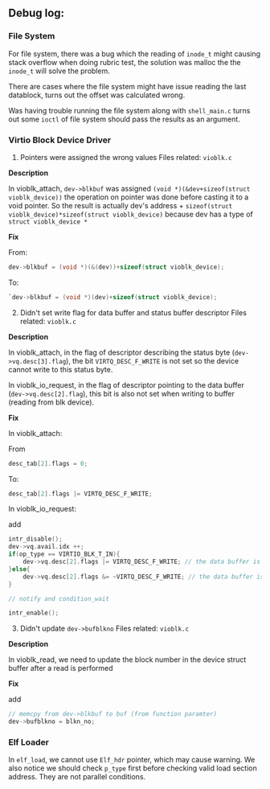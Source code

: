 ## Debug log:


### File System

For file system, there was a bug which the reading of `inode_t` might causing stack overflow when doing rubric test, the solution was malloc the the `inode_t` will solve the problem.

There are cases where the file system might have issue reading the last datablock, turns out the offset was calculated wrong. 

Was having trouble running the file system along with `shell_main.c` turns out some `ioctl` of file system should pass the results as an argument. 


### Virtio Block Device Driver

1. Pointers were assigned the wrong values
Files related: `vioblk.c`

**Description**

In vioblk_attach, `dev->blkbuf` was assigned `(void *)(&dev+sizeof(struct vioblk_device))` the operation on pointer was done before casting it to a void pointer.
So the result is actually dev's address + `sizeof(struct vioblk_device)*sizeof(struct vioblk_device)` because dev has a type of `struct vioblk_device *`

**Fix**

From: 

```C
dev->blkbuf = (void *)(&(dev))+sizeof(struct vioblk_device);
```


To:

```C
`dev->blkbuf = (void *)(dev)+sizeof(struct vioblk_device);
```

2. Didn't set write flag for data buffer and status buffer descriptor
Files related: `vioblk.c`

**Description**

In vioblk_attach, in the flag of descriptor describing the status byte (`dev->vq.desc[3].flag`), the bit `VIRTQ_DESC_F_WRITE` is not set so the device cannot write to this status byte.

In vioblk_io_request, in the flag of descriptor pointing to the data buffer (`dev->vq.desc[2].flag`), this bit is also not set when writing to buffer (reading from blk device).

**Fix**

In vioblk_attach:

From 

```C
desc_tab[2].flags = 0;
```

To:
```C
desc_tab[2].flags |= VIRTQ_DESC_F_WRITE;
```

In vioblk_io_request:

add 

```C
intr_disable();
dev->vq.avail.idx ++;
if(op_type == VIRTIO_BLK_T_IN){
    dev->vq.desc[2].flags |= VIRTQ_DESC_F_WRITE; // the data buffer is device-writable
}else{
    dev->vq.desc[2].flags &= ~VIRTQ_DESC_F_WRITE; // the data buffer is not device-writable in a write operation
}

// notify and condition_wait

intr_enable();

```

3. Didn't update `dev->bufblkno`
Files related: `vioblk.c`

**Description**

In vioblk_read, we need to update the block number in the device struct buffer after a read is performed

**Fix**

add 

```C
// memcpy from dev->blkbuf to buf (from function paramter)
dev->bufblkno = blkn_no;
```
### Elf Loader

In `elf_load`, we cannot use `Elf_hdr` pointer, which may cause warning. We also notice we should check `p_type` first before checking valid load section address.
They are not parallel conditions.
